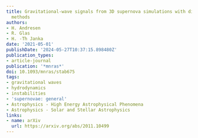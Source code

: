 ```yaml
---
title: Gravitational-wave signals from 3D supernova simulations with different neutrino-transport
  methods
authors:
- H. Andresen
- R. Glas
- H. -Th Janka
date: '2021-05-01'
publishDate: '2024-05-27T10:37:15.898480Z'
publication_types:
- article-journal
publication: '*mnras*'
doi: 10.1093/mnras/stab675
tags:
- gravitational waves
- hydrodynamics
- instabilities
- 'supernovae: general'
- Astrophysics - High Energy Astrophysical Phenomena
- Astrophysics - Solar and Stellar Astrophysics
links:
- name: arXiv
  url: https://arxiv.org/abs/2011.10499
---
```

